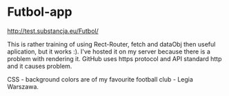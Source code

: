 # Futbol-app

http://test.substancja.eu/Futbol/

This is rather training of using Rect-Router, fetch and dataObj then useful aplication, but it works :). I've hosted it on my server because there is a problem with rendering it. GitHub uses https protocol and API standard http and it causes problem.

CSS - background colors are of my favourite football club - Legia Warszawa.
